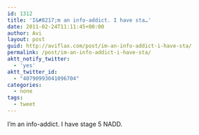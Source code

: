 ```yaml
---
id: 1312
title: 'I&#8217;m an info-addict. I have sta…'
date: 2011-02-24T11:11:45+00:00
author: Avi
layout: post
guid: http://aviflax.com/post/im-an-info-addict-i-have-sta/
permalink: /post/im-an-info-addict-i-have-sta/
aktt_notify_twitter:
  - 'yes'
aktt_twitter_id:
  - "40790993041096704"
categories:
  - none
tags:
  - tweet
---
```

I&#8217;m an info-addict. I have stage 5 NADD.